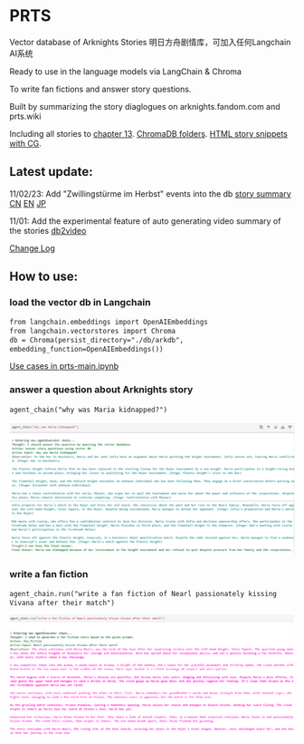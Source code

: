 # PRTS

Vector database of Arknights Stories 明日方舟剧情库，可加入任何Langchain AI系统

Ready to use in the language models via LangChain & Chroma

To write fan fictions and answer story questions.

Built by summarizing the story diaglogues on arknights.fandom.com and prts.wiki

Including all stories to [chapter 13](https://htmlpreview.github.io/?https://github.com/TwilledWave/PRTS/blob/main/summary_html/episode13.html). [ChromaDB folders](https://github.com/TwilledWave/PRTS/tree/main/db). [HTML story snippets with CG](https://github.com/TwilledWave/PRTS/tree/main/summary_html). 

## Latest update:
11/02/23:  Add "Zwillingstürme im Herbst" events into the db [story summary CN](https://htmlpreview.github.io/?https://github.com/TwilledWave/PRTS/blob/main/summary_html/ZT.html) [EN](https://htmlpreview.github.io/?https://github.com/TwilledWave/PRTS/blob/main/summary_html/ZT_EN.html) [JP](https://htmlpreview.github.io/?https://github.com/TwilledWave/PRTS/blob/main/summary_html/ZT_EN.html)

11/01: Add the experimental feature of auto generating video summary of the stories [db2video](https://github.com/TwilledWave/PRTS/blob/main/video/db2video.ipynb)

[Change Log](https://github.com/TwilledWave/PRTS/blob/main/ChangeLog.md)

## How to use:

### load the vector db in Langchain
```
from langchain.embeddings import OpenAIEmbeddings
from langchain.vectorstores import Chroma
db = Chroma(persist_directory="./db/arkdb", embedding_function=OpenAIEmbeddings())
```

[Use cases in prts-main.ipynb](https://github.com/TwilledWave/PRTS/blob/main/prts-main.ipynb)

### answer a question about Arknights story
```
agent_chain("why was Maria kidnapped?")
```

![alt text](https://github.com/TwilledWave/PRTS/blob/main/example/maria.jpg?raw=true)

### write a fan fiction
```
agent_chain.run("write a fan fiction of Nearl passionately kissing Vivana after their match")
```

![alt text](https://github.com/TwilledWave/PRTS/blob/main/example/fanfiction.jpg?raw=true)

